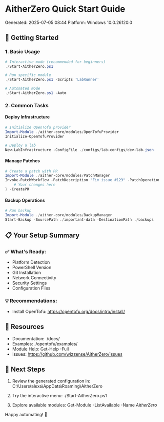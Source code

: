 # AitherZero Quick Start Guide
Generated: 2025-07-05 08:44
Platform: Windows 10.0.26120.0

## 🚀 Getting Started

### 1. Basic Usage
```powershell
# Interactive mode (recommended for beginners)
./Start-AitherZero.ps1

# Run specific module
./Start-AitherZero.ps1 -Scripts 'LabRunner'

# Automated mode
./Start-AitherZero.ps1 -Auto
```

### 2. Common Tasks

#### Deploy Infrastructure
```powershell
# Initialize OpenTofu provider
Import-Module ./aither-core/modules/OpenTofuProvider
Initialize-OpenTofuProvider

# Deploy a lab
New-LabInfrastructure -ConfigFile ./configs/lab-configs/dev-lab.json
```

#### Manage Patches
```powershell
# Create a patch with PR
Import-Module ./aither-core/modules/PatchManager
Invoke-PatchWorkflow -PatchDescription "Fix issue #123" -PatchOperation {
    # Your changes here
} -CreatePR
```

#### Backup Operations
```powershell
# Run backup
Import-Module ./aither-core/modules/BackupManager
Start-Backup -SourcePath ./important-data -DestinationPath ./backups
```

## 📋 Your Setup Summary

### ✅ What's Ready:
- Platform Detection
- PowerShell Version
- Git Installation
- Network Connectivity
- Security Settings
- Configuration Files

### 💡 Recommendations:
- Install OpenTofu: https://opentofu.org/docs/intro/install/
## 🔗 Resources

- Documentation: ./docs/
- Examples: ./opentofu/examples/
- Module Help: Get-Help <ModuleName> -Full
- Issues: https://github.com/wizzense/AitherZero/issues

## 🎯 Next Steps

1. Review the generated configuration in:
   C:\Users\alexa\AppData\Roaming\AitherZero

2. Try the interactive menu:
   ./Start-AitherZero.ps1

3. Explore available modules:
   Get-Module -ListAvailable -Name *AitherZero*

Happy automating! 🚀
